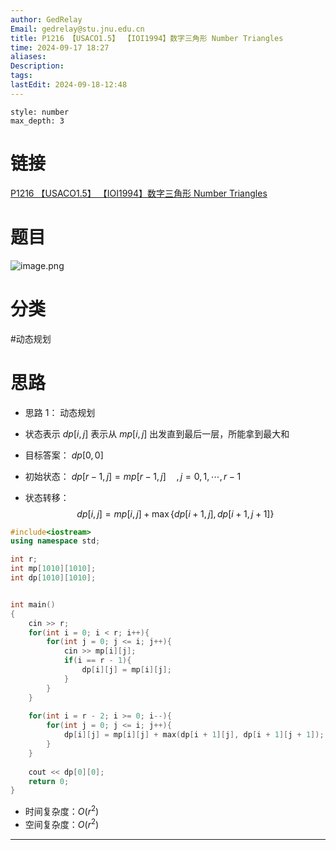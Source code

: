 ```yaml
---
author: GedRelay
Email: gedrelay@stu.jnu.edu.cn
title: P1216 【USACO1.5】 【IOI1994】数字三角形 Number Triangles
time: 2024-09-17 18:27
aliases: 
Description: 
tags: 
lastEdit: 2024-09-18-12:48
---
```


```toc
style: number
max_depth: 3
```

# 链接
[P1216 【USACO1.5】 【IOI1994】数字三角形 Number Triangles](https://www.luogu.com.cn/problem/P1216) 

# 题目
![image.png](https://ged-pic-bed.oss-cn-guangzhou.aliyuncs.com/img/202409171827328.png)


# 分类
#动态规划 

# 思路
- 思路 1：
动态规划
- 状态表示
${dp\left[ i,j \right]  }$ 表示从 ${mp\left[ i,j \right]  }$ 出发直到最后一层，所能拿到最大和

- 目标答案：
${dp\left[ 0,0 \right]  }$ 

- 初始状态：
${dp\left[ r-1,j \right] =mp\left[ r-1,j \right] \quad,j=0,1,\cdots ,r-1 }$ 

- 状态转移：
$$
dp\left[ i,j \right] =mp\left[ i,j \right] +\max\{ dp\left[ i+1,j \right] ,dp\left[ i+1,j+1 \right]  \} 
$$


```cpp
#include<iostream>
using namespace std;

int r;
int mp[1010][1010];
int dp[1010][1010];


int main()
{
	cin >> r;
	for(int i = 0; i < r; i++){
	    for(int j = 0; j <= i; j++){
	        cin >> mp[i][j];
	        if(i == r - 1){
	            dp[i][j] = mp[i][j];
	        }
	    }
	}
	
	for(int i = r - 2; i >= 0; i--){
	    for(int j = 0; j <= i; j++){
	        dp[i][j] = mp[i][j] + max(dp[i + 1][j], dp[i + 1][j + 1]);
	    }
	}
	
	cout << dp[0][0];
	return 0;
}
```


- 时间复杂度：${O\left( r^{2}  \right)  }$ 
- 空间复杂度：${O\left( r^{2}  \right)  }$ 


---

